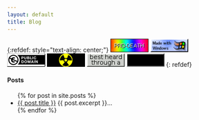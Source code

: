 ```yaml
---
layout: default
title: Blog
---
```



{:refdef: style="text-align: center;"}
[![konko](/assets/images/konko.gif)](/)
[![mww](/assets/images/made_with_windows.gif)](/blog.html)
[![pd](/assets/images/publicdomain.gif)](/music.html)
[![raa](/assets/images/raa.gif)](/desktop/index.html)
[![35mm](/assets/images/35mm.gif)](/fiends.html)
[![angelfire](/assets/images/angelfire.gif)](/about.html)
{: refdef}  

<h4>Posts</h4>
<ul>
  {% for post in site.posts %}
    <li>
      <a href="{{ post.url }}" class="blogtitle">{{ post.title }}</a>
    {{ post.excerpt }}...
    </li> 
  {% endfor %} 
</ul>